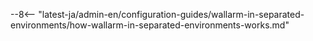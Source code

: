 --8<-- "latest-ja/admin-en/configuration-guides/wallarm-in-separated-environments/how-wallarm-in-separated-environments-works.md"
